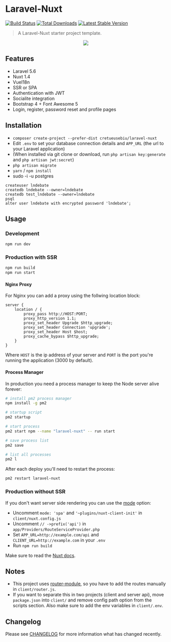 # Laravel-Nuxt

<a href="https://travis-ci.org/cretueusebiu/laravel-nuxt"><img src="https://travis-ci.org/cretueusebiu/laravel-nuxt.svg?branch=master" alt="Build Status"></a>
<a href="https://packagist.org/packages/cretueusebiu/laravel-nuxt"><img src="https://poser.pugx.org/cretueusebiu/laravel-nuxt/d/total.svg" alt="Total Downloads"></a>
<a href="https://packagist.org/packages/cretueusebiu/laravel-nuxt"><img src="https://poser.pugx.org/cretueusebiu/laravel-nuxt/v/stable.svg" alt="Latest Stable Version"></a>

> A Laravel-Nuxt starter project template.

<p align="center">
<img src="https://i.imgur.com/NHFTsGt.png">
</p>

## Features

- Laravel 5.6
- Nuxt 1.4
- VueI18n
- SSR or SPA
- Authentication with JWT
- Socialite integration
- Bootstrap 4 + Font Awesome 5
- Login, register, password reset and profile pages

## Installation

- `composer create-project --prefer-dist cretueusebiu/laravel-nuxt`
- Edit `.env` to set your database connection details and `APP_URL` (the url to your Laravel application)
- (When installed via git clone or download, run `php artisan key:generate` and `php artisan jwt:secret`)
- `php artisan migrate`
- `yarn` / `npm install`
- sudo -i -u postgres

```
createuser lndebate
createdb lndebate --owner=lndebate
createdb test_lndebate --owner=lndebate
psql
alter user lndebate with encrypted password 'lndebate';
```

## Usage

### Development

```bash
npm run dev
```

### Production with SSR

```bash
npm run build
npm run start
```

#### Nginx Proxy

For Nginx you can add a proxy using the follwing location block:

```
server {
    location / {
        proxy_pass http://HOST:PORT;
        proxy_http_version 1.1;
        proxy_set_header Upgrade $http_upgrade;
        proxy_set_header Connection 'upgrade';
        proxy_set_header Host $host;
        proxy_cache_bypass $http_upgrade;
    }
}
```

Where `HOST` is the ip address of your server and `PORT` is the port you're running the application (3000 by default).

#### Process Manager

In production you need a process manager to keep the Node server alive forever:

```bash
# install pm2 process manager
npm install -g pm2

# startup script
pm2 startup

# start process
pm2 start npm --name "laravel-nuxt" -- run start

# save process list
pm2 save

# list all processes
pm2 l
```

After each deploy you'll need to restart the process:

```bash
pm2 restart laravel-nuxt
```

### Production without SSR

If you don't want server side rendering you can use the [mode](https://nuxtjs.org/api/configuration-mode#the-mode-property) option:

- Uncomment `mode: 'spa'` and `'~plugins/nuxt-client-init'` in `client/nuxt.config.js`
- Uncomment `// ->prefix('api')` in `app/Providers/RouteServiceProvider.php`
- Set `APP_URL=http://example.com/api` and `CLIENT_URL=http://example.com` in your `.env`
- Run `npm run build`

Make sure to read the [Nuxt docs](https://nuxtjs.org/).

## Notes

- This project uses [router-module](https://github.com/nuxt-community/router-module), so you have to add the routes manually in `client/router.js`.
- If you want to separate this in two projects (client and server api), move `package.json` into `client/` and remove config path option from the scripts section. Also make sure to add the env variables in `client/.env`.

## Changelog

Please see [CHANGELOG](CHANGELOG.md) for more information what has changed recently.
